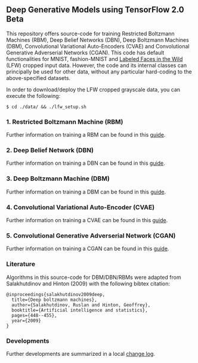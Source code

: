 ## Deep Generative Models using TensorFlow 2.0 Beta

This repository offers source-code for training Restricted Boltzmann Machines (RBM), Deep Belief Networks (DBN), Deep Boltzmann Machines (DBM), Convolutional Variational Auto-Encoders (CVAE) and Convolutional Generative Adverserial Networks (CGAN). This code has default functionalities for MNIST, fashion-MNIST and [Labeled Faces in the Wild](http://conradsanderson.id.au/lfwcrop/) (LFW) cropped input data. However, the code and its internal classes can principally be used for other data, without any particular hard-coding to the above-specified datasets.

In order to download/deploy the LFW cropped grayscale data, you can execute the following:

```shell
$ cd ./data/ && ./lfw_setup.sh
```

### 1. Restricted Boltzmann Machine (RBM)

Further information on training a RBM can be found in this [guide](/src/docs/RBM.md).

### 2. Deep Belief Network (DBN)

Further information on training a DBN can be found in this [guide](/src/docs/DBN.md).

### 3. Deep Boltzmann Machine (DBM)

Further information on training a DBM can be found in this [guide](/src/docs/DBM.md).

### 4. Convolutional Variational Auto-Encoder (CVAE)

Further information on training a CVAE can be found in this [guide](/src/docs/CVAE.md).

### 5. Convolutional Generative Adverserial Network (CGAN)

Further information on training a CGAN can be found in this [guide](/src/docs/CGAN.md).

### Literature

Algorithms in this source-code for DBM/DBN/RBMs were adapted from Salakhutdinov and Hinton (2009) with the following bibtex citation:

```
@inproceedings{salakhutdinov2009deep,
  title={Deep boltzmann machines},
  author={Salakhutdinov, Ruslan and Hinton, Geoffrey},
  booktitle={Artificial intelligence and statistics},
  pages={448--455},
  year={2009}
}
```

### Developments

Further developments are summarized in a local [change log](/docs/todos.md).
